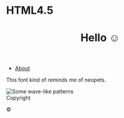 # HTML4.5
<!doctype html>
<html>
<head>
<meta charset="utf-8">
<title>HTML3NEW4.5</title>
<link href="main.css" type="text/css" rel="stylesheet">
<link rel="stylesheet" href="main.css">
<link href="main.css" rel="stylesheet" type="text/css">
</head>

<body>
	
<div id="wrapper">
<header><h1>Hello ☺️</h1></header>
<nav>
	<ul>
	<li><a href="index.html">About</a></li>
	</ul>
	</nav>
	
<article class="left"><p>This font kind of reminds me of neopets.</p></article>
	
<article class="right"><img src="images/colortesthtml.png" alt="Some wave-like patterns"></article>
	
<footer>Copyright<p>&copy;</p></footer>	
	</div>
	
	
	
	
	
</body>
</html>
